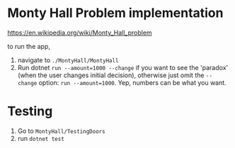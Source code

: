 # Monty Hall Problem implementation

https://en.wikipedia.org/wiki/Monty_Hall_problem

to run the app, 
1. navigate to `./MontyHall/MontyHall`
2. Run dotnet `run --amount=1000 --change` if you want to see the 'paradox' (when the user changes initial decision), otherwise just omit the `--change` option: `run --amount=1000`. Yep, numbers can be what you want.


# Testing
1. Go to `MontyHall/TestingDoors`
2. run `dotnet test`